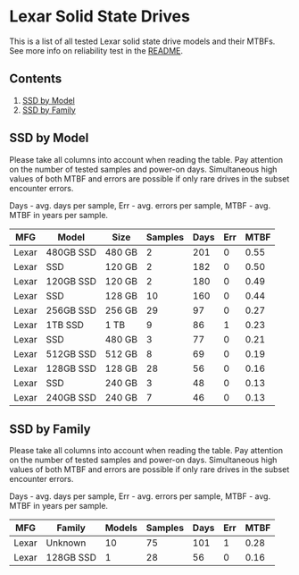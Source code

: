Lexar Solid State Drives
========================

This is a list of all tested Lexar solid state drive models and their MTBFs. See
more info on reliability test in the [README](https://github.com/linuxhw/SMART).

Contents
--------

1. [ SSD by Model  ](#ssd-by-model)
2. [ SSD by Family ](#ssd-by-family)

SSD by Model
------------

Please take all columns into account when reading the table. Pay attention on the
number of tested samples and power-on days. Simultaneous high values of both MTBF
and errors are possible if only rare drives in the subset encounter errors.

Days - avg. days per sample,
Err  - avg. errors per sample,
MTBF - avg. MTBF in years per sample.

| MFG       | Model              | Size   | Samples | Days  | Err   | MTBF |
|-----------|--------------------|--------|---------|-------|-------|------|
| Lexar     | 480GB SSD          | 480 GB | 2       | 201   | 0     | 0.55   |
| Lexar     | SSD                | 120 GB | 2       | 182   | 0     | 0.50   |
| Lexar     | 120GB SSD          | 120 GB | 2       | 180   | 0     | 0.49   |
| Lexar     | SSD                | 128 GB | 10      | 160   | 0     | 0.44   |
| Lexar     | 256GB SSD          | 256 GB | 29      | 97    | 0     | 0.27   |
| Lexar     | 1TB SSD            | 1 TB   | 9       | 86    | 1     | 0.23   |
| Lexar     | SSD                | 480 GB | 3       | 77    | 0     | 0.21   |
| Lexar     | 512GB SSD          | 512 GB | 8       | 69    | 0     | 0.19   |
| Lexar     | 128GB SSD          | 128 GB | 28      | 56    | 0     | 0.16   |
| Lexar     | SSD                | 240 GB | 3       | 48    | 0     | 0.13   |
| Lexar     | 240GB SSD          | 240 GB | 7       | 46    | 0     | 0.13   |

SSD by Family
-------------

Please take all columns into account when reading the table. Pay attention on the
number of tested samples and power-on days. Simultaneous high values of both MTBF
and errors are possible if only rare drives in the subset encounter errors.

Days - avg. days per sample,
Err  - avg. errors per sample,
MTBF - avg. MTBF in years per sample.

| MFG       | Family                 | Models | Samples | Days  | Err   | MTBF |
|-----------|------------------------|--------|---------|-------|-------|------|
| Lexar     | Unknown                | 10     | 75      | 101   | 1     | 0.28   |
| Lexar     | 128GB SSD              | 1      | 28      | 56    | 0     | 0.16   |

